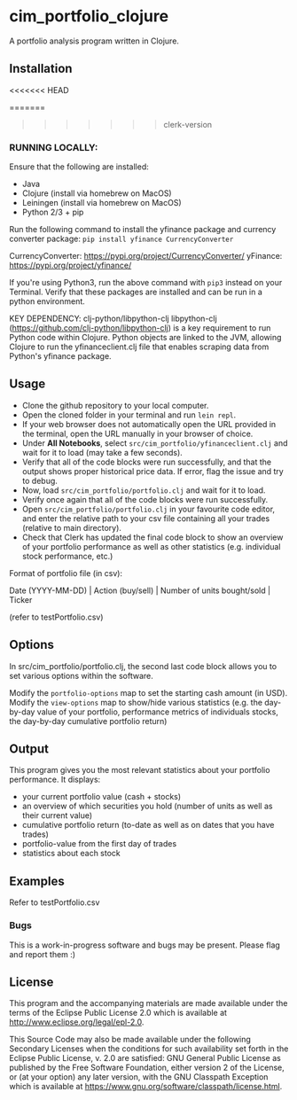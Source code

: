 # cim_portfolio_clojure

A portfolio analysis program written in Clojure.

## Installation

<<<<<<< HEAD

=======
<!--
>>>>>>> clerk-version
### RUNNING USING DOCKER IMAGE (RECOMMENDED - Tested on Windows, MacOS, Linux):

Using the provided Dockerfile to build a Docker image and run a container greatly simplifies the usage of the software. Please install Docker on your system from the official website: https://www.docker.com/

Note: Please place your csv files containing your trades in the examples/ directory before starting.

Please ensure Docker is installed and then run the following commands in the root directory:

1. Build the Docker image: `docker build -t cim-portfolio-env .`
2. Run the container: `docker run -it -p 8990:8990 cim-portfolio-env`

The Gorilla REPL should be accessible on: http://localhost:8990/worksheet.html

Ctrl G + Ctrl L (or Alt G + Alt L for Windows) to load worksheets - load `portfolio.clj`. Execute every code cell one-by-one with Shift+Enter, ensuring no errors occur. Set your starting cash amount (important as it influences your return %, portfolio volatility etc.), toggle optional displays of statistics etc. Input the relative directory of your trade file in `input-files`.

For e.g., if your directory contains: examples/myTrades.csv, please enter "./examples/myTrades.csv"

<<<<<<< HEAD
=======
-->

>>>>>>> clerk-version
### RUNNING LOCALLY:

Ensure that the following are installed:
- Java
- Clojure (install via homebrew on MacOS)
- Leiningen (install via homebrew on MacOS)
- Python 2/3 + pip 

Run the following command to install the yfinance package and currency converter package:
`pip install yfinance CurrencyConverter`

CurrencyConverter: https://pypi.org/project/CurrencyConverter/
yFinance: https://pypi.org/project/yfinance/

If you're using Python3, run the above command with `pip3` instead on your Terminal.
Verify that these packages are installed and can be run in a python environment.

KEY DEPENDENCY: clj-python/libpython-clj
libpython-clj (https://github.com/clj-python/libpython-clj) is a key requirement to run Python code within Clojure.
Python objects are linked to the JVM, allowing Clojure to run the yfinanceclient.clj file that enables scraping data from Python's yfinance package.


## Usage

<!-- Here's a video tutorial on running the program: [CIM Portfolio Tutorial](https://youtu.be/kpxD8rUBuFk) -->

- Clone the github repository to your local computer.
- Open the cloned folder in your terminal and run `lein repl`.
- If your web browser does not automatically open the URL provided in the terminal, open the URL manually in your browser of choice.
- Under **All Notebooks**, select `src/cim_portfolio/yfinanceclient.clj` and wait for it to load (may take a few seconds).
- Verify that all of the code blocks were run successfully, and that the output shows proper historical price data. If error, flag the issue and try to debug.
- Now, load `src/cim_portfolio/portfolio.clj` and wait for it to load.
- Verify once again that all of the code blocks were run successfully.
- Open `src/cim_portfolio/portfolio.clj` in your favourite code editor, and enter the relative path to your csv file containing all your trades (relative to main directory).
- Check that Clerk has updated the final code block to show an overview of your portfolio performance as well as other statistics (e.g. individual stock performance, etc.) 

Format of portfolio file (in csv):

Date (YYYY-MM-DD)   |   Action (buy/sell)   |   Number of units bought/sold    |    Ticker

(refer to testPortfolio.csv)

## Options

In src/cim_portfolio/portfolio.clj, the second last code block allows you to set various options within the software.

Modify the `portfolio-options` map to set the starting cash amount (in USD).
Modify the `view-options` map to show/hide various statistics (e.g. the day-by-day value of your portfolio, performance metrics of individuals stocks, the day-by-day cumulative portfolio return)

## Output
This program gives you the most relevant statistics about your portfolio performance.
It displays:
- your current portfolio value (cash + stocks)
- an overview of which securities you hold (number of units as well as their current value)
- cumulative portfolio return (to-date as well as on dates that you have trades)
- portfolio-value from the first day of trades
- statistics about each stock

## Examples

Refer to testPortfolio.csv

### Bugs

This is a work-in-progress software and bugs may be present. Please flag and report them :)


## License

This program and the accompanying materials are made available under the
terms of the Eclipse Public License 2.0 which is available at
http://www.eclipse.org/legal/epl-2.0.

This Source Code may also be made available under the following Secondary
Licenses when the conditions for such availability set forth in the Eclipse
Public License, v. 2.0 are satisfied: GNU General Public License as published by
the Free Software Foundation, either version 2 of the License, or (at your
option) any later version, with the GNU Classpath Exception which is available
at https://www.gnu.org/software/classpath/license.html.
